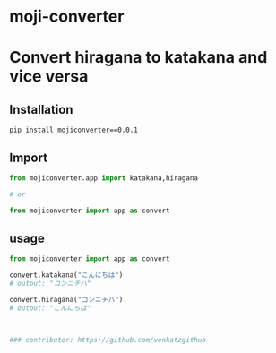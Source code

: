 # moji-converter
# Convert hiragana to katakana and vice versa

## Installation
```
pip install mojiconverter==0.0.1
```

## Import

```python
from mojiconverter.app import katakana,hiragana

# or

from mojiconverter import app as convert

```

## usage
```python
from mojiconverter import app as convert

convert.katakana("こんにちは")
# output: "コンニチハ"

convert.hiragana("コンニチハ")
# output: "こんにちは"



### contributor: https://github.com/venkatzgithub
